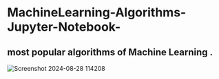 # MachineLearning-Algorithms-Jupyter-Notebook-

most popular algorithms of  Machine Learning .
------------------------------------------------------
![Screenshot 2024-08-28 114208](https://github.com/user-attachments/assets/0d43d380-e3f6-4426-9994-9aa048be93d7 )
